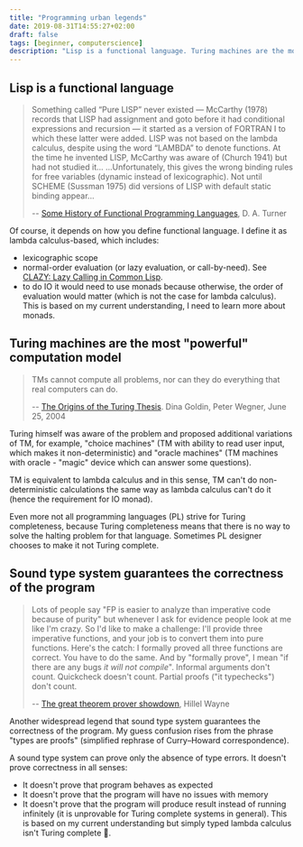 ```yaml
---
title: "Programming urban legends"
date: 2019-08-31T14:55:27+02:00
draft: false
tags: [beginner, computerscience]
description: "Lisp is a functional language. Turing machines are the most 'powerful' computation model. Sound type system guarantees the correctness of the program"
---
```


## Lisp is a functional language

> Something called “Pure LISP” never existed — McCarthy (1978) records that LISP had assignment and goto before it had conditional expressions and recursion — it started as a version of FORTRAN I to which these latter were added.
> LISP was not based on the lambda calculus, despite using the word “LAMBDA” to denote functions. At the time he invented LISP, McCarthy was aware of (Church 1941) but had not studied it...
>  ...Unfortunately, this gives the wrong binding rules for free variables (dynamic instead of lexicographic).
> Not until SCHEME (Sussman 1975) did versions of LISP with default static binding appear...
>
> -- [Some History of Functional Programming Languages](https://www.cs.kent.ac.uk/people/staff/dat/tfp12/tfp12.pdf), D. A. Turner

Of course, it depends on how you define functional language. I define it as lambda calculus-based, which includes:

  - lexicographic scope
  - normal-order evaluation (or lazy evaluation, or call-by-need). See [CLAZY: Lazy Calling in Common Lisp](https://common-lisp.net/project/clazy/).
  - to do IO it would need to use monads because otherwise, the order of evaluation would matter (which is not the case for lambda calculus). This is based on my current understanding, I need to learn more about monads.

## Turing machines are the most "powerful" computation model

> TMs cannot compute all problems, nor can they do everything that real computers can do.
>
> -- [The Origins of the Turing Thesis](https://pdfs.semanticscholar.org/9a9d/3d5393dd90a37ef9a0b8420fe4c41fc5d8f9.pdf). Dina Goldin, Peter Wegner, June 25, 2004

Turing himself was aware of the problem and proposed additional variations of TM, for example, "choice machines" (TM with ability to read user input, which makes it non-deterministic) and "oracle machines" (TM machines with oracle - "magic" device which can answer some questions).

TM is equivalent to lambda calculus and in this sense, TM can't do non-deterministic calculations the same way as lambda calculus can't do it (hence the requirement for IO monad).

Even more not all programming languages (PL) strive for Turing completeness, because Turing completeness means that there is no way to solve the halting problem for that language. Sometimes PL designer chooses to make it not Turing complete.

## Sound type system guarantees the correctness of the program

> Lots of people say "FP is easier to analyze than imperative code because of purity" but whenever I ask for evidence people look at me like I'm crazy. So I'd like to make a challenge: I'll provide three imperative functions, and your job is to convert them into pure functions.
> Here's the catch: I formally proved all three functions are correct. You have to do the same. And by "formally prove", I mean "if there are any bugs _it will not compile_". Informal arguments don't count. Quickcheck doesn't count. Partial proofs ("it typechecks") don't count.
>
> -- [The great theorem prover showdown](https://www.hillelwayne.com/post/theorem-prover-showdown/), Hillel Wayne

Another widespread legend that sound type system guarantees the correctness of the program. My guess confusion rises from the phrase "types are proofs" (simplified rephrase of Curry–Howard correspondence).

A sound type system can prove only the absence of type errors. It doesn't prove correctness in all senses:

- It doesn't prove that program behaves as expected
- It doesn't prove that the program will have no issues with memory
- It doesn't prove that the program will produce result instead of running infinitely (it is unprovable for Turing complete systems in general). This is based on my current understanding but simply typed lambda calculus isn't Turing complete 🤔.
